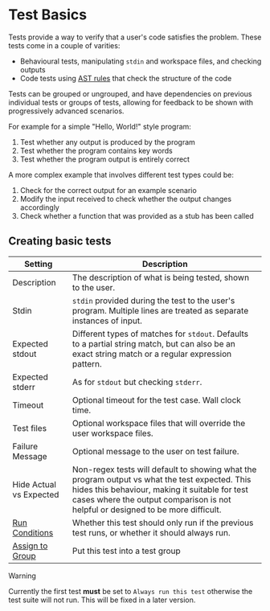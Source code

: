 # Test Basics

Tests provide a way to verify that a user's code satisfies the problem. These
tests come in a couple of varities:
- Behavioural tests, manipulating `stdin` and workspace files, and checking outputs
- Code tests using [AST rules](ast_rules.md) that check the structure of the code

Tests can be grouped or ungrouped, and have dependencies on previous individual tests
or groups of tests, allowing for feedback to be shown with progressively advanced
scenarios.

For example for a simple "Hello, World!" style program:
1. Test whether any output is produced by the program
2. Test whether the program contains key words
3. Test whether the program output is entirely correct

A more complex example that involves different test types could be:
1. Check for the correct output for an example scenario
2. Modify the input received to check whether the output changes accordingly
3. Check whether a function that was provided as a stub has been called

## Creating basic tests

| Setting | Description |
| ------- | ----------- |
| Description | The description of what is being tested, shown to the user. |
| Stdin | `stdin` provided during the test to the user's program. Multiple lines are treated as separate instances of input. |
| Expected stdout | Different types of matches for `stdout`. Defaults to a partial string match, but can also be an exact string match or a regular expression pattern. |
| Expected stderr | As for `stdout` but checking `stderr`. |
| Timeout | Optional timeout for the test case. Wall clock time. |
| Test files | Optional workspace files that will override the user workspace files. |
| Failure Message | Optional message to the user on test failure. |
| Hide Actual vs Expected | Non-regex tests will default to showing what the program output vs what the test expected. This hides this behaviour, making it suitable for test cases where the output comparison is not helpful or designed to be more difficult. |
| [Run Conditions](tests_conditional_runs.md) | Whether this test should only run if the previous test runs, or whether it should always run. |
| [Assign to Group](tests_groups.md) | Put this test into a test group |

> [!WARNING]
> Currently the first test **must** be set to `Always run this test` otherwise the test suite
> will not run. This will be fixed in a later version.
